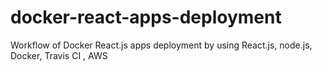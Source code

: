 # docker-react-apps-deployment
Workflow of Docker React.js apps deployment by using React.js, node.js, Docker, Travis CI , AWS
